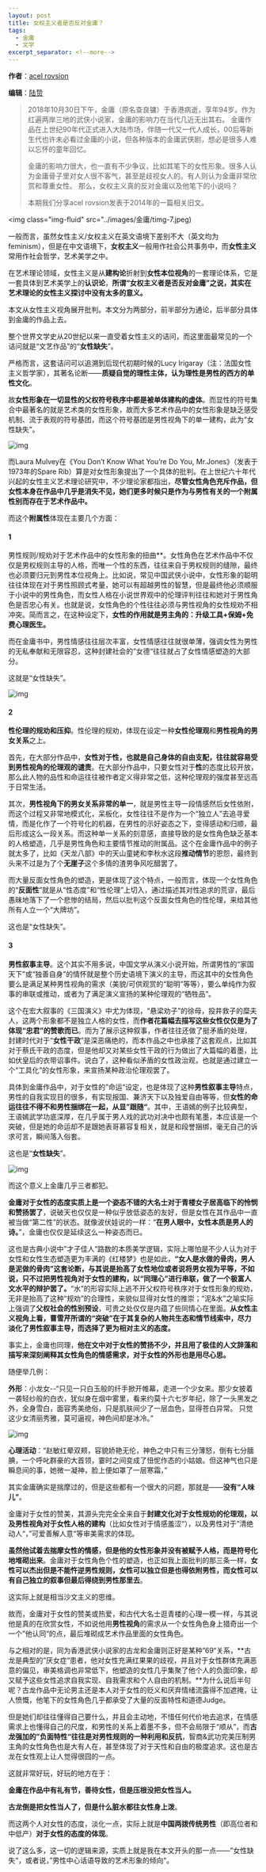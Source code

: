 ```yaml
---
layout: post
title: 女权主义者是否反对金庸？
tags:
  - 金庸
  - 文学
excerpt_separator: <!--more-->
---
```




**作者**：[acel rovsion](https://www.zhihu.com/people/acel-rovsion)

**编辑**：[陆贽](https://www.zhihu.com/people/ru-shi-shuo-59)



> 2018年10月30日下午，金庸（原名查良镛）于香港病逝，享年94岁。作为红遍两岸三地的武侠小说家，金庸的影响力在当代几近无出其右。 金庸作品在上世纪90年代正式进入大陆市场，伴随一代又一代人成长，00后等新生代也许未必看过金庸的小说，但各种版本的金庸武侠剧，想必是很多人难以忘怀的童年回忆。
>
> 金庸的影响力很大，也一直有不少争议，比如其笔下的女性形象。很多人认为金庸骨子里对女人很不客气，甚至是歧视女人的。有人则认为金庸非常欣赏和尊重女性。 那么，女权主义真的反对金庸以及他笔下的小说吗？
>
> 本期我们分享acel rovsion发表于2014年的一篇相关旧文。
>

<!--more-->

<img class="img-fluid" src="../images/金庸/timg-7.jpeg)



一般而言，虽然女性主义/女权主义在英文语境下差别不大（英文均为feminism），但是在中文语境下，**女权主义**一般用作社会公共事务中，而**女性主义**常用作社会哲学，艺术美学之中。

在艺术理论领域，女性主义是从**建构论**折射到**女性本位视角**的一套理论体系，它是一套具体到艺术美学上的**认识论**，**所谓“女权主义者是否反对金庸”之说，其实在艺术理论的女性主义探讨中没有太多的意义。**

本文从女性主义视角展开批判。本文分为两部分，前半部分为通论，后半部分具体到金庸的作品上去。

整个世界文学史从20世纪以来一直受着女性主义的诘问，而这里面最常见的一个诘问就是“文艺作品”的“**女性缺失**”。

严格而言，这套诘问可以追溯到后现代初期时候的Lucy Irigaray（注：法国女性主义哲学家），其著名论断——**质疑自觉的理性主体，认为理性是男性的西方的单性文化**。

故**女性形象在一切显性的父权符号秩序中都是被单体建构的虚体**。而显性的符号集合中最著名的就是艺术类的女性形象，故而大多艺术作品中的女性形象是缺乏感受机制、流于表观的符号基团，而这个符号基团是男性视角下的单一建构，此为“女性缺失”。



<img class="img-fluid" src="../images/金庸/f953c7f0a01e498a1172a314c6b82306-sz_17723.jpg" alt="img">



而Laura Mulvey在《You Don’t Know What You’re Do You, Mr.Jones》（发表于1973年的Spare Rib）算是对女性形象提出了一个具体的批判。在上世纪六十年代兴起的女性主义艺术理论研究中，不少理论家都指出，**尽管女性角色充斥作品，但女性本身在作品中几乎是消失不见，她们更多时候只是作为与男性有关的一个附属性别而存在于艺术作品中。**

而这个**附属性**体现在主要几个方面：



#### 1



男性规则/规劝对于艺术作品中的女性形象的扭曲**。女性角色在艺术作品中不仅仅是男权规则主导的人格，而唯一个性的东西，往往来自于男权规则的缝隙，最终也必须要归元到男性本位视角上。比如说，常见中国武侠小说中，女性形象的聪明往往体现在对于男性照顾式考量，她可以有超越男性的智慧，但是最终他必须顺服于小说中的男性角色，而女性人格在小说世界观中的伦理评判往往和她对于男性角色是否忠心有关。也就是说，女性角色的个性往往必须与男性视角的女性规劝不相冲突。简而言之，在这种设定下，**女性的作用就是男主角的：升级工具+保姆+免费心理医生。**

而在金庸书中，男性情感往往层次丰富，女性情感往往就很单薄，强调女性为男性的无私奉献和无限容忍，这种封建社会的”女德“往往就占了女性情感塑造的大部分。

这就是“女性缺失”。



<img class="img-fluid" src="../images/金庸/43687e99e17bbaca2a4fd9d24064b8a7-sz_28692.jpg" alt="img">



#### 2



**性伦理的规劝和压抑**。性伦理的规劝，体现在设定一种**女性伦理观**和**男性视角的男女关系**之上。

首先，在大部分作品中，**女性对于性，也就是自己身体的自由支配，往往就容易受到男性视角的伦理观的谴责**。在大部分作品中，只要女性对于**性**的态度比较开放，那么此人物的品性和命运往往被作者定义得非常之低，这种伦理观的强度甚至远高于日常生活。

其次，**男性视角下的男女关系非常的单一**，就是男性主导一段情感然后女性依附，而这个过程又非常地模式化，呆板化，女性往往不是作为一个“独立人”去追寻爱情，而是化作了一个符号化的机器，在男性的示好姿态之下，变得感动和归顺，最后形成这么一段关系。而这种单一关系的刻意感，直接导致的是女性角色缺乏基本的人格塑造，几乎是男性角色和主要情节推动的附属品。这个在金庸作品中的例子就太多了，比如《天龙八部》中的天山童姥和李秋水这段**推动情节**的恩怨，最终到头来不过是为了个**无崖子**这个多情的渣男争风吃醋罢了。

而大量反面女性角色的塑造，更是体现了这个特点，一般而言，体现一个女性角色的“**反面性**”就是从“性态度”和“性伦理”上切入，通过描述其对性追求的荒谬，最后愚昧地落下了一个悲惨的结局，然后以批判这个反面女性角色的性伦理，来给其他所有人立一个“大牌坊”。

这也是“女性缺失”。



#### 3



**男性叙事主导**。这个其实不用多说，中国文学从演义小说开始，所谓男性的“家国天下”或“独善自身”的情怀就是整个历史语境下演义的主导，而这其中的女性角色要么是满足某种男性视角的需求（美貌/可供观赏的“聪明”等等），要么单纯作为叙事的串联或推动，或者为了满足演义宣扬的某种伦理观的“牺牲品”。

这个在宏大叙事的《三国演义》中尤为体现，“悬梁劝子”的徐母，投井救子的糜夫人，这两个形象都不是独立人格的女性，而**作者花篇幅去描写这些女性仅仅是为了体现“忠君”的赞歌而已**。而为了展示这种叙事，作者往往还做了挺矛盾的处理，封建时代对于“**女性干政**”是深恶痛绝的，而本作品之中也承接了这套观点，比如其对于蔡氏干政的态度，但是他却又对某些女性干政的行为做出了大篇幅的着墨，比如伏皇后的衣带诏事件。说白了，这种看似矛盾的女性政治观，也就是通过建立一个“工具化”的女性形象，来宣扬某种政治伦理观罢了。

具体到金庸作品中，对于女性的”命运“设定，也是体现了这种**男性叙事主导**特点，男性的自我实现目的很多，有实现报国、兼济天下以及独爱自由等等，但**女性的命运往往不得不和男性捆绑在一起，从显”跟随“**。其中，王语嫣的例子比较典型，王语嫣武学功底深厚，在几乎属于男人戏的武功对决中也颇有笔墨，本应该是一个突破，但是她的命运却不是跟她表哥慕容复相关，就是和段誉捆绑，毫无自己的诉求可言，瞬间落入俗套。

这也是“**女性缺失**”。



<img class="img-fluid" src="../images/金庸/b11f5f0ea01748a85295b24c8499e370-sz_15791.jpg" alt="img">



而这个意义上金庸几乎三者都犯。

**金庸对于女性的态度实质上是一个姿态不错的大名士对于青楼女子居高临下的怜悯和赞扬罢了**，说破天也仅仅是一种似乎放低姿态的友好，但是女性在其作品中一直被当做“第二性”的状态。就像波伏娃说的一样：“**在男人眼中，女性本质是男人的诗。**”，金庸也仅仅是延续这么一种姿态而已。

这也是古典小说中”才子佳人“路数的本质美学逻辑，实际上哪怕是不少人认为对于女性和女性生态塑造更为丰满的《红楼梦》也是如此，**“女人是水做的骨肉，男人是泥做的骨肉”这套论断，与其说是抬高了女性地位或者说将男女视为平等，不如说，只不过把男性视角对于女性的建构，以“同理心”进行串联，做了一个极富人文水平的辩护罢了。**“水”的形容实际上逃不开父权符号秩序对于女性形象的规劝，无非是抬高了这种“规劝”的合理性，来貌似显得对女性的推崇；“泥&水”之喻实际上强调了**父权社会的性别预设**，可贵之处仅仅是内蕴了些同情心在里面。**从女性主义视角上看，曹雪芹所谓的“突破”在于其复杂的人物共生态和情节线索中，尽力淡化了男性叙事主导，而选择了更为相对主义的态度。**

事实上，金庸也同理，**他在文中对于女性的赞扬不少，并且用了极佳的人文辞藻和描写来深刻阐释其女性角色的情感需求，对于女性的外形也是用尽心思。**

随便举几例：

**外形**：小龙女--“只见一只白玉般的纤手掀开帷幕，走进一个少女来。那少女披着一袭轻纱般的白衣，犹似身在烟中雾里，看来约莫十六七岁年纪，除了一头黑发之外，全身雪白，面容秀美绝俗，只是肌肤间少了一层血色，显得苍白异常。 只觉这少女清丽秀雅，莫可逼视，神色间却是冰冷。”



<img class="img-fluid" src="../images/金庸/afbe2987ae258b96ab3365cdff466525-sz_25643.jpg" alt="img">



**心理活动**：“赵敏红晕双颊，容貌娇艳无伦，神色之中只有三分薄怒，倒有七分腼腆，一个呼叱群豪的大首领，霎时之间变成了忸怩作态的小姑娘。但这神气也只是瞬息间的事，她微一凝神，脸上便如罩了一层寒霜，”

其实金庸确实是揣摩过的，但是这些都有一个很大的问题，那就是——**没有“人味儿”**。

金庸对于女性的赞美，其源头完完全全来自于**封建文化对于女性规劝的伦理观，以及男性视角对于女性人格的建构**（比如女性对于情感羞涩“），以及男性对于”清绝动人“，”可爱善解人意“等审美需求的体现。

**虽然他试着去揣摩女性的情感，但是他的女性形象并没有被赋予人格，而是符号化地堆砌出来**。金庸对于女性角色个性的塑造，也正如我上面批判的那三条一样，**女性可以杰出但是不能忤逆男性规则，女性可以独立但是也得依附男性，而女性可以有自己独立的叙事但最后得绕到男性那里去**。

这实际上就是相当沙文主义的思维。

故而，金庸对于女性的赞美或热爱，和古代大名士逛青楼的心理一模一样，与其说他是真的在欣赏女性，不如说他用**男性视角**的需求从一个女性角色身上猎奇出一个一个”他认同“的点，最后堆砌成艺术作品里面的女性角色。



与之相对的是，同为香港武侠小说家的古龙和金庸则正好是某种”69“关系，**古龙是典型的”厌女症“患者，他对女性充满红果果的歧视，并且对于女性群体充满恶意的偏见，审美格调也非常低下，他塑造的女性几乎集聚了他个人的负面印象，却又赋予这些女性追求自我实现、自我需求和个人自由的机制。**为什么说后半句呢？古龙作品中无论男主还是本人对于女性的贬义和厌弃情绪流露得不加遮掩，让人愤慨，他笔下的女性角色几乎都承受了大量的反面特性和道德Judge。

但是她们却往往懂得自己要什么，并且会主动地，不惜任何代价地去追求，在情感需求上也懂得自己的尺度，和男性的关系上着墨不多，但不会局限于“顺从”，而**古龙强加的”负面特性“往往是对男性规则的一种利用和反抗**，智商&武功完美压制男主角的女性角色也是大有人在，甚至体现了对于天性和自由的极度追求。这也是古龙在女性观上让人觉得很囧的一点。

这就非常好玩，好玩的地方在于：

**金庸在作品中有礼有节，善待女性，但是压根没把女性当人。**

**古龙倒是把女性当人了，但是什么脏水都往女性身上泼**。

而这两个人对女性的态度，淡化一点，实际上就是**中国两拨传统男性**（即高位者和中低产）**对于女性的态度的体现**。

说了这么多，这一切的逻辑来源，实质上就是我在本文开头的那一点——”女性缺失“，或者说，”男性中心话语导致的艺术形象的倾向“。